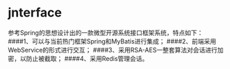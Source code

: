 # jnterface
参考Spring的思想设计出的一款微型开源系统接口框架系统，特点如下：
####1、可以与当前热门框架Spring和MyBatis进行集成；
####2、前端采用WebService的形式进行交互；
####3、采用RSA-AES一整套算法对会话进行加密，以防止被截取；
####4、采用Redis管理会话。
